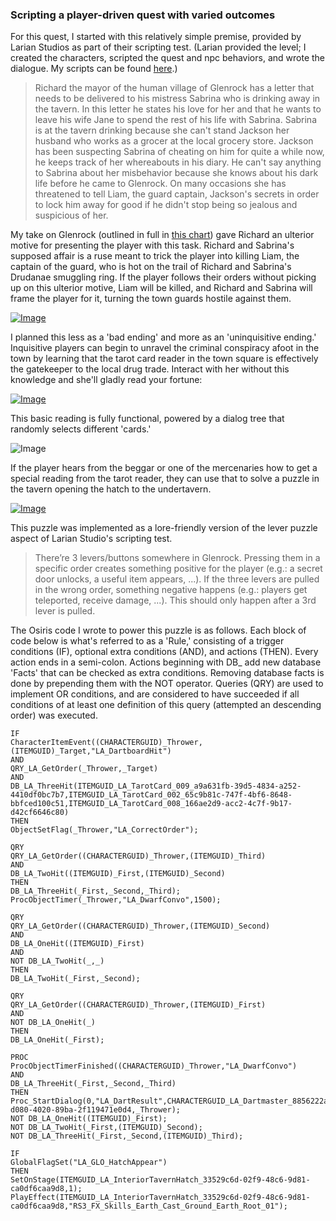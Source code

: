 ### Scripting a player-driven quest with varied outcomes

For this quest, I started with this relatively simple premise, provided by Larian Studios as part of their scripting test. (Larian provided the level; I created the characters, scripted the quest and npc behaviors, and wrote the dialogue. My scripts can be found [here](https://github.com/spncrptrsn/spncrptrsn.github.io/tree/master/quest_scripts).)

>Richard the mayor of the human village of Glenrock has a letter that needs to be delivered to his mistress Sabrina who is drinking away in the tavern. In this letter he states his love for her and that he wants to leave his wife Jane to spend the rest of his life with Sabrina. Sabrina is at the tavern drinking because she can't stand Jackson her husband who works as a grocer at the local grocery store. Jackson has been suspecting Sabrina of cheating on him for quite a while now, he keeps track of her whereabouts in his diary. He can't say anything to Sabrina about her misbehavior because she knows about his dark life before he came to Glenrock. On many occasions she has threatened to tell Liam, the guard captain, Jackson's secrets in order to lock him away for good if he didn't stop being so jealous and suspicious of her.

My take on Glenrock (outlined in full in [this chart](https://www.lucidchart.com/documents/view/04bf2714-35b7-4376-a7ae-37b7e30ab1db/0#)) gave Richard an ulterior motive for presenting the player with this task. Richard and Sabrina's supposed affair is a ruse meant to trick the player into killing Liam, the captain of the guard, who is hot on the trail of Richard and Sabrina's Drudanae smuggling ring. If the player follows their orders without picking up on this ulterior motive, Liam will be killed, and Richard and Sabrina will frame the player for it, turning the town guards hostile against them. 

[![Image](https://i.imgur.com/PShGSCj.jpg)](https://youtu.be/h333WE04yDA)

I planned this less as a 'bad ending' and more as an 'uninquisitive ending.' Inquisitive players can begin to unravel the criminal conspiracy afoot in the town by learning that the tarot card reader in the town square is effectively the gatekeeper to the local drug trade. Interact with her without this knowledge and she'll gladly read your fortune:

[![Image](https://i.imgur.com/u4f2gh5.jpg)](https://youtu.be/xiIFsEYd0Lk)

This basic reading is fully functional, powered by a dialog tree that randomly selects different 'cards.'

![Image](https://i.imgur.com/uBkqs1v.png)

If the player hears from the beggar or one of the mercenaries how to get a special reading from the tarot reader, they can use that to solve a puzzle in the tavern opening the hatch to the undertavern.

[![Image](https://i.imgur.com/3eKaEHo.jpg)](https://www.youtube.com/watch?v=tboJ14PlJnw)

This puzzle was implemented as a lore-friendly version of the lever puzzle aspect of Larian Studio's scripting test.

>There’re 3 levers/buttons somewhere in Glenrock. Pressing them in a specific order creates something positive for the player (e.g.: a secret door unlocks, a useful item appears, ...). If the three levers are pulled in the wrong order, something negative happens (e.g.: players get teleported, receive damage, ...). This should only happen after a 3rd lever is pulled.

The Osiris code I wrote to power this puzzle is as follows. Each block of code below is what's referred to as a 'Rule,' consisting of a trigger conditions (IF), optional extra conditions (AND), and actions (THEN). Every action ends in a semi-colon. Actions beginning with DB_ add new database 'Facts' that can be checked as extra conditions. Removing database facts is done by prepending them with the NOT operator. Queries (QRY) are used to implement OR conditions, and are considered to have succeeded if all conditions of at least one definition of this query (attempted an descending order) was executed.

```
IF 
CharacterItemEvent((CHARACTERGUID)_Thrower,(ITEMGUID)_Target,"LA_DartboardHit")
AND
QRY_LA_GetOrder(_Thrower,_Target)
AND
DB_LA_ThreeHit(ITEMGUID_LA_TarotCard_009_a9a631fb-39d5-4834-a252-4410df0bc7b7,ITEMGUID_LA_TarotCard_002_65c9b81c-747f-4bf6-8648-bbfced100c51,ITEMGUID_LA_TarotCard_008_166ae2d9-acc2-4c7f-9b17-d42cf6646c80)
THEN
ObjectSetFlag(_Thrower,"LA_CorrectOrder");

QRY
QRY_LA_GetOrder((CHARACTERGUID)_Thrower,(ITEMGUID)_Third)
AND
DB_LA_TwoHit((ITEMGUID)_First,(ITEMGUID)_Second)
THEN
DB_LA_ThreeHit(_First,_Second,_Third);
ProcObjectTimer(_Thrower,"LA_DwarfConvo",1500);
 
QRY
QRY_LA_GetOrder((CHARACTERGUID)_Thrower,(ITEMGUID)_Second)
AND
DB_LA_OneHit((ITEMGUID)_First)
AND 
NOT DB_LA_TwoHit(_,_)
THEN
DB_LA_TwoHit(_First,_Second);

QRY
QRY_LA_GetOrder((CHARACTERGUID)_Thrower,(ITEMGUID)_First)
AND
NOT DB_LA_OneHit(_)
THEN
DB_LA_OneHit(_First);

PROC
ProcObjectTimerFinished((CHARACTERGUID)_Thrower,"LA_DwarfConvo")
AND
DB_LA_ThreeHit(_First,_Second,_Third)
THEN
Proc_StartDialog(0,"LA_DartResult",CHARACTERGUID_LA_Dartmaster_8856222a-d080-4020-89ba-2f119471e0d4,_Thrower);
NOT DB_LA_OneHit((ITEMGUID)_First);
NOT DB_LA_TwoHit(_First,(ITEMGUID)_Second);
NOT DB_LA_ThreeHit(_First,_Second,(ITEMGUID)_Third);

IF
GlobalFlagSet("LA_GLO_HatchAppear")
THEN
SetOnStage(ITEMGUID_LA_InteriorTavernHatch_33529c6d-02f9-48c6-9d81-ca0df6caa9d8,1);
PlayEffect(ITEMGUID_LA_InteriorTavernHatch_33529c6d-02f9-48c6-9d81-ca0df6caa9d8,"RS3_FX_Skills_Earth_Cast_Ground_Earth_Root_01");
```
